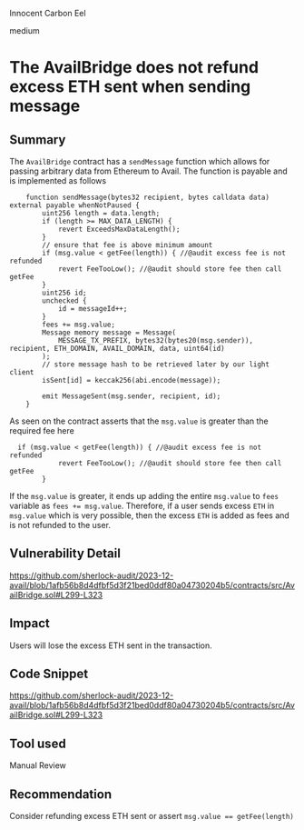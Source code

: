 Innocent Carbon Eel

medium

# The AvailBridge does not refund excess ETH sent when sending message

## Summary
The `AvailBridge` contract has a `sendMessage` function which allows for passing arbitrary data from Ethereum to Avail. The function is payable and is implemented as follows
```Solidity
    function sendMessage(bytes32 recipient, bytes calldata data) external payable whenNotPaused {
        uint256 length = data.length;
        if (length >= MAX_DATA_LENGTH) {
            revert ExceedsMaxDataLength();
        }
        // ensure that fee is above minimum amount
        if (msg.value < getFee(length)) { //@audit excess fee is not refunded
            revert FeeTooLow(); //@audit should store fee then call getFee
        }
        uint256 id;
        unchecked {
            id = messageId++;
        }
        fees += msg.value;
        Message memory message = Message(
            MESSAGE_TX_PREFIX, bytes32(bytes20(msg.sender)), recipient, ETH_DOMAIN, AVAIL_DOMAIN, data, uint64(id)
        );
        // store message hash to be retrieved later by our light client
        isSent[id] = keccak256(abi.encode(message));

        emit MessageSent(msg.sender, recipient, id);
    }
```
As seen on the contract asserts that the `msg.value` is greater than the required fee here
```Solidity
  if (msg.value < getFee(length)) { //@audit excess fee is not refunded
            revert FeeTooLow(); //@audit should store fee then call getFee
        }
```
If the `msg.value` is greater, it ends up adding the entire `msg.value` to `fees` variable as `fees += msg.value`. Therefore, if a user sends excess `ETH` in `msg.value` which is very possible, then the excess `ETH` is added as fees and is not refunded to the user. 
## Vulnerability Detail
https://github.com/sherlock-audit/2023-12-avail/blob/1afb56b8d4dfbf5d3f21bed0ddf80a04730204b5/contracts/src/AvailBridge.sol#L299-L323
## Impact
Users will lose the excess ETH sent in the transaction. 
## Code Snippet
https://github.com/sherlock-audit/2023-12-avail/blob/1afb56b8d4dfbf5d3f21bed0ddf80a04730204b5/contracts/src/AvailBridge.sol#L299-L323
## Tool used

Manual Review

## Recommendation
Consider refunding excess ETH sent or assert `msg.value == getFee(length)`